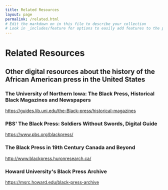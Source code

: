 ```yaml
---
title: Related Resources
layout: page
permalink: /related.html
# Edit the markdown on in this file to describe your collection
# Look in _includes/feature for options to easily add features to the page
---
```


# Related Resources
## Other digital resources about the history of the African American press in the United States

### The University of Northern Iowa: The Black Press, Historical Black Magazines and Newspapers
https://guides.lib.uni.edu/the-Black-press/historical-magazines

### PBS' The Black Press: Soldiers Without Swords, Digital Guide
https://www.pbs.org/blackpress/

### The Black Press in 19th Century Canada and Beyond
http://www.blackpress.huronresearch.ca/

### Howard University's Black Press Archive
https://msrc.howard.edu/black-press-archive
